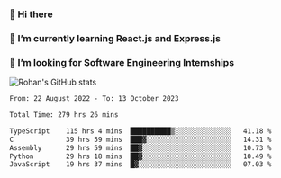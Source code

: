### 👋 Hi there 

<!--
**rohznmdev/rohznmdev** is a ✨ _special_ ✨ repository because its `README.md` (this file) appears on your GitHub profile.

Here are some ideas to get you started:

- 🔭 I’m currently working on ...
- 🌱 I’m currently learning Ruby and Ruby on Rails
- 👯 I’m looking to collaborate on ...
- 🤔 I’m looking for help with ...
- 💬 Ask me about ...
- 📫 How to reach me: ...
- 😄 Pronouns: ...
- ⚡ Fun fact: ...
-->
### 🌱 I’m currently learning React.js and Express.js
### 🤔 I’m looking for Software Engineering Internships
![Rohan's GitHub stats](https://github-readme-stats.vercel.app/api?username=rohznmdev&theme=dark&show_icons=true)

<!--START_SECTION:waka-->

```txt
From: 22 August 2022 - To: 13 October 2023

Total Time: 279 hrs 26 mins

TypeScript    115 hrs 4 mins  ██████████▒░░░░░░░░░░░░░░   41.18 %
C             39 hrs 59 mins  ███▓░░░░░░░░░░░░░░░░░░░░░   14.31 %
Assembly      29 hrs 59 mins  ██▓░░░░░░░░░░░░░░░░░░░░░░   10.73 %
Python        29 hrs 18 mins  ██▓░░░░░░░░░░░░░░░░░░░░░░   10.49 %
JavaScript    19 hrs 37 mins  █▓░░░░░░░░░░░░░░░░░░░░░░░   07.03 %
```

<!--END_SECTION:waka-->
